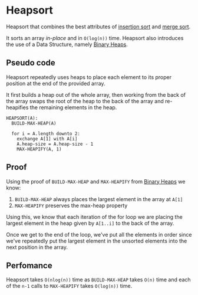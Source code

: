 # Heapsort
Heapsort that combines the best attributes of [insertion
sort](../insertion-sort) and [merge sort](../merge-sort).

It sorts an array _in-place_ and in `O(log(n))` time.
Heapsort also introduces the use of a Data Structure, namely
[Binary Heaps](../../data-structures/binary-heap).

## Pseudo code
Heapsort repeatedly uses heaps to place each element to its proper position at
the end of the provided array.

It first builds a heap out of the whole array, then working from the back of the
array swaps the root of the heap to the back of the array and re-heapifies the
remaining elements in the heap.

```
HEAPSORT(A):
  BUILD-MAX-HEAP(A)

  for i = A.length downto 2:
    exchange A[1] with A[i]
    A.heap-size = A.heap-size - 1
    MAX-HEAPIFY(A, 1)
```

## Proof
Using the proof of `BUILD-MAX-HEAP` and `MAX-HEAPIFY` from [Binary
Heaps](../../data-structures/binary-heap) we know:

1. `BUILD-MAX-HEAP` always places the largest element in the array at `A[1]`
2. `MAX-HEAPIFY` preserves the max-heap property

Using this, we know that each iteration of the for loop we are placing the
largest element in the heap given by `A[1..i]` to the back of the array.

Once we get to the end of the loop, we've put all the elements in order since
we've repeatedly put the largest element in the unsorted elements into the next
position in the array.

## Perfomance
Heapsort takes `O(nlog(n))` time as `BUILD-MAX-HEAP` takes `O(n)` time and each
of the `n-1` calls to `MAX-HEAPIFY` takes `O(log(n))` time.
